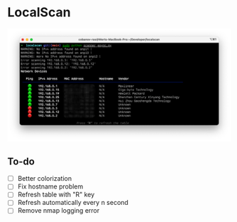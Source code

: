 # LocalScan

![image](assets/demo.png)

## To-do

- [ ] Better colorization
- [ ] Fix hostname problem
- [ ] Refresh table with "R" key
- [ ] Refresh automatically every n second
- [ ] Remove nmap logging error
